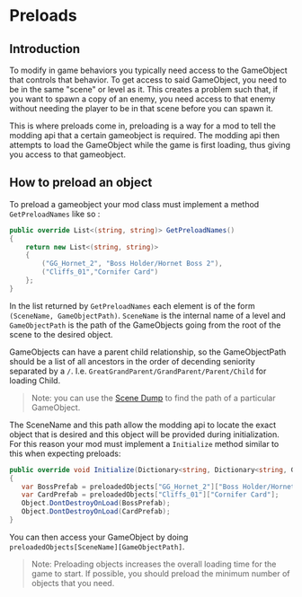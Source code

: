 # Preloads
## Introduction
To modify in game behaviors you typically need access to the GameObject that controls that behavior. To get access to said GameObject, you need to be in the same "scene" or level as it. This creates a problem such that, if you want to spawn a copy of an enemy, you need access to that enemy without needing the player to be in that scene before you can spawn it.

This is where preloads come in, preloading is a way for a mod to tell the modding api that a certain gameobject is required. The modding api then attempts to load the GameObject while the game is first loading, thus giving you access to that gameobject.

## How to preload an object

To preload a gameobject your mod class must implement a method `GetPreloadNames` like so :

```cs
public override List<(string, string)> GetPreloadNames()
{
    return new List<(string, string)>
    {
        ("GG_Hornet_2", "Boss Holder/Hornet Boss 2"),
        ("Cliffs_01","Cornifer Card")
    };   
}
```
In the list returned by `GetPreloadNames` each element is of the form `(SceneName, GameObjectPath)`. `SceneName` is the internal name of a level and `GameObjectPath` is the path of the GameObjects going from the root of the scene to the desired object.

GameObjects can have a parent child relationship, so the GameObjectPath should be a list of all ancestors in the order of decending seniority separated by a `/`.  I.e. `GreatGrandParent/GrandParent/Parent/Child` for loading Child.

> Note: you can use the [Scene Dump](https://prashantmohta.github.io/ModdingDocs/#todo-section) to find the path of a particular GameObject.

The SceneName and this path allow the modding api to locate the exact object that is desired and this object will be provided during initialization. For this reason your mod must implement a `Initialize` method similar to this when expecting preloads:

```cs
public override void Initialize(Dictionary<string, Dictionary<string, GameObject>> preloadedObjects)
{
   var BossPrefab = preloadedObjects["GG_Hornet_2"]["Boss Holder/Hornet Boss 2"];
   var CardPrefab = preloadedObjects["Cliffs_01"]["Cornifer Card"];
   Object.DontDestroyOnLoad(BossPrefab);
   Object.DontDestroyOnLoad(CardPrefab);
}
``` 
You can then access your GameObject by doing `preloadedObjects[SceneName][GameObjectPath]`.

> Note: Preloading objects increases the overall loading time for the game to start. If possible, you should preload the minimum number of objects that you need. 
